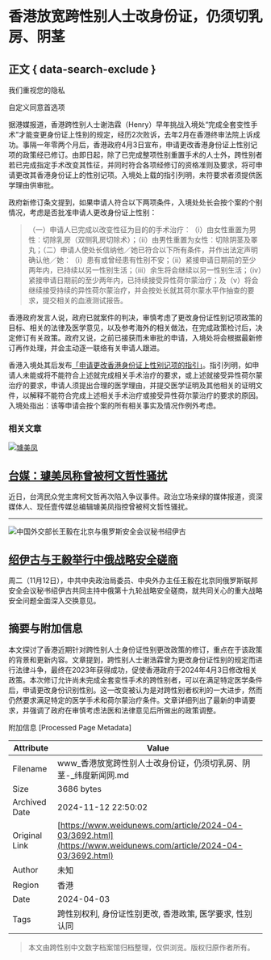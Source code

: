 # 香港放宽跨性别人士改身份证，仍须切乳房、阴茎

## 正文 { data-search-exclude }


我们重视您的隐私

自定义同意首选项

据港媒报道，香港跨性别人士谢浩霖（Henry）早年挑战入境处“完成全套变性手术”才能变更身份证上性别的规定，经历2次败诉，去年2月在香港终审法院上诉成功。事隔一年零两个月后，香港政府4月3日宣布，申请更改香港身份证上性别记项的政策经已修订。由即日起，除了已完成整项性别重置手术的人士外，跨性别者若已完成指定手术改变其性征，并同时符合各项经修订的资格准则及要求，将可申请更改其香港身份证上的性别记项。入境处上载的指引列明，未符要求者须提供医学理由供审批。

政府新修订条文提到，如果申请人符合以下两项条件，入境处处长会按个案的个别情况，考虑是否批准申请人更改身份证上性别：

> （一）申请人已完成以改变性征为目的的手术治疗︰（i）由女性重置为男性︰切除乳房（双侧乳房切除术）；（ii）由男性重置为女性︰切除阴茎及睪丸；（二）申请人使处长信纳他／她已符合以下所有条件，并作出法定声明确认他／她︰（i）患有或曾经患有性别不安；（ii）紧接申请日期前的至少两年内，已持续以另一性别生活；（iii）余生将会继续以另一性别生活；（iv）紧接申请日期前的至少两年内，已持续接受异性荷尔蒙治疗；及（v）将会继续接受持续的异性荷尔蒙治疗，并会按处长就其荷尔蒙水平作抽查的要求，提交相关的血液测试报告。

香港政府发言人说，政府已就案件的判决，审慎考虑了更改身份证性别记项政策的目标、相关的法律及医学意见，以及参考海外的相关做法，在完成政策检讨后，决定修订有关政策。政府又说，之前已接获而未审批的申请，入境处将会根据最新修订再作处理，并会主动逐一联络有关申请人跟进。

香港入境处其后发布[「申请更改香港身份证上性别记项的指引」](https://www.immd.gov.hk/pdf/the-guideline-tc.pdf)。指引列明，如申请人未能或将不能符合上述就完成相关手术治疗的要求，或上述就接受异性荷尔蒙治疗的要求，申请人须提出合理的医学理由，并提交医学证明及其他相关的证明文件，以解释不能符合完成上述相关手术治疗或接受异性荷尔蒙治疗的要求的原因。入境处指出：该等申请会按个案的所有相关事实及情况作例外考虑。

### 相关文章

[![璩美凤](https://www.weidunews.com/wp-content/uploads/2024/11/25d5152019ec884317e5ad67ca2e4f7160.jpeg)](https://www.weidunews.com/article/2024-11-12/18505.html)

## [台媒：璩美凤称曾被柯文哲性骚扰](https://www.weidunews.com/article/2024-11-12/18505.html)

近日，台湾民众党主席柯文哲再次陷入争议事件。政治立场亲绿的媒体报道，资深媒体人、现任壹传媒总编辑璩美凤指控曾被柯文哲性骚扰。

---

![中国外交部长王毅在北京与俄罗斯安全会议秘书绍伊古](https://www.weidunews.com/wp-content/uploads/2024/11/e3386453f053de2926916e3f08bd1e6966.jpg)

## [绍伊古与王毅举行中俄战略安全磋商](https://www.weidunews.com/article/2024-11-12/18501.html)

周二（11月12日），中共中央政治局委员、中央外办主任王毅在北京同俄罗斯联邦安全会议秘书绍伊古共同主持中俄第十九轮战略安全磋商，就共同关心的重大战略安全问题全面深入交换意见。

## 摘要与附加信息

<!-- tcd_abstract -->
本文探讨了香港近期针对跨性别人士身份证性别更改政策的修订，重点在于该政策的背景和更新内容。文章提到，跨性别人士谢浩霖曾为更改身份证性别的规定而进行法律斗争，最终在2023年获得成功，促使香港政府于2024年4月3日修改相关政策。本次修订允许尚未完成全套变性手术的跨性别者，可以在满足特定医学条件后，申请更改身份识别性别。这一改变被认为是对跨性别者权利的一大进步，然而仍然要求满足特定的医学手术和荷尔蒙治疗条件。文章详细列出了最新的申请要求，并强调了政府在审慎考虑法医和法律意见后所做出的政策调整。
<!-- tcd_abstract_end -->

附加信息 [Processed Page Metadata]

| Attribute       | Value                                  |
|-----------------|----------------------------------------|
| Filename        | www_香港放宽跨性别人士改身份证，仍须切乳房、阴茎-_纬度新闻网.md                             |
| Size            | 3686 bytes                           |
| Archived Date   | 2024-11-12 22:50:02                             |
| Original Link   | [https://www.weidunews.com/article/2024-04-03/3692.html](https://www.weidunews.com/article/2024-04-03/3692.html)                       |
| Author          | 未知                               |
| Region          | 香港                               |
| Date            | 2024-04-03                                 |
| Tags            | 跨性别权利, 身份证性别更改, 香港政策, 医学要求, 性别认同                                 |
>
> 本文由跨性别中文数字档案馆归档整理，仅供浏览。版权归原作者所有。
>